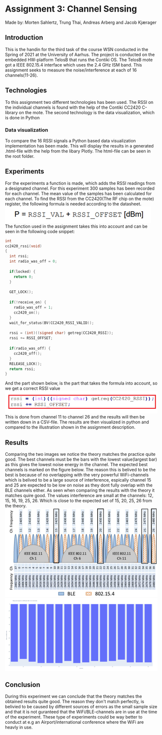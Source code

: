 # Assignment 3: Channel Sensing
Made by: Morten Sahlertz, Trung Thai, Andreas Arberg and Jacob Kjærager

## Introduction
This is the handin for the third task of the course WSN conducted in the Spring of 2021 at the University of Aarhus. The project is conducted on the embedded HW-platform TelosB that runs the Contiki OS. The TelosB mote got a IEEE 802.15.4 interface which uses the 2.4 GHz ISM band. This assignment seeks to measure the noise/interference at each of 16 channels(11-26).

## Technologies
To this assignment two different technologies has been used. The RSSI on the individual channels is found with the help of the Contiki CC2420 C-library on the mote. 
The second technology is the data visualization, which is done in Python

### Data visualization
To compare the 16 RSSI signals a Python based data visualization implementation has been made. This will display the results in a generated .html-file with the help from the libary Plotly. The html-file can be seen in the root folder.  

## Experiments
For the experiments a function is made, which adds the RSSI readings from a designated channel.
For this experiment 300 samples has been recorded for each channel. The mean value of the samples has been calculated for each channel.
To find the RSSI from the CC2420(The RF chip on the mote) register, the following formula is needed according to the datasheet.\
![alt text](https://github.com/Dudeslam/Wu-Tan-Lan/blob/master/Assignment3/Illustrations/RSSI_datasheet.PNG?raw=true)\
The function used in the assignment takes this into account and can be seen in the following code snippet:
```c
int
cc2420_rssi(void)
{
  int rssi;
  int radio_was_off = 0;

  if(locked) {
    return 0;
  }

  GET_LOCK();

  if(!receive_on) {
    radio_was_off = 1;
    cc2420_on();
  }
  wait_for_status(BV(CC2420_RSSI_VALID));

  rssi = (int)((signed char) getreg(CC2420_RSSI));
  rssi += RSSI_OFFSET;

  if(radio_was_off) {
    cc2420_off();
  }
  RELEASE_LOCK();
  return rssi;
}
```
And the part shown below, is the part that takes the formula into account, so we get a correct RSSI value\
![alt text](https://github.com/Dudeslam/Wu-Tan-Lan/blob/master/Assignment3/Illustrations/RSSI_function_snip.png?raw=true)\
This is done from channel 11 to channel 26 and the results will then be written down in a CSV-file.
The results are then visualized in python and compared to the illustration shown in the assignment description. 


## Results 
Comparing the two images we notice the theory matches the practice quite good. The best channels must be the bars with the lowest value(largest bar) as this gives the lowest noise energy in the channel. The expected best channels is marked on the figure below. The reason this is belived to be the best is because of no overlapping with the very powerful WiFi-channels which is belived to be a large source of interference, espically channel 15 and 25 are expected to be low on noise as they dont fully overlap with the BLE channels either. As seen when comparing the results with the theory it matches quire good. The values interference are small at the channels: 12, 15, 16, 19, 25, 26. Which is close to the expected set of 15, 20, 25, 26 from the theory. \
![alt text](https://github.com/Dudeslam/Wu-Tan-Lan/blob/master/Assignment3/Illustrations/802_BLE_wifi2.PNG?raw=true)\
![alt text](https://github.com/Dudeslam/Wu-Tan-Lan/blob/master/Assignment3/Illustrations/RSSI_16_channels%20(3).png?raw=true)


## Conclusion
During this experiment we can conclude that the theory matches the obtained results quite good. 
The reason they don't match perfectly, is belivied to be caused by different sources of errors as the small sample size and that it is not guranteed that the WiFi/BLE-channels are in use at the time of the experiment. These type of experiments could be way better to conduct at e.g an Airport/international conference where the WiFi are heavly in use.  

